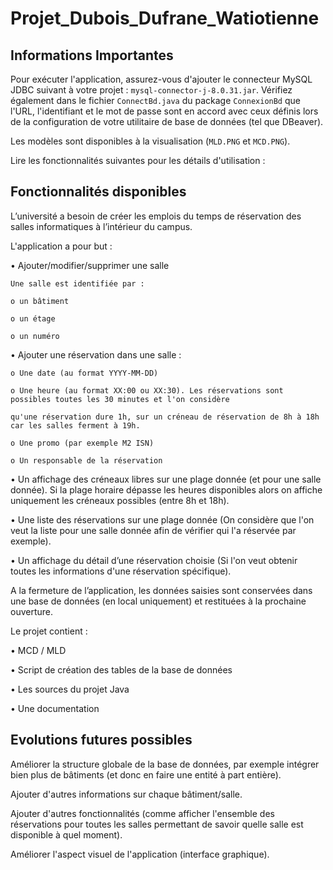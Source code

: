 # Projet_Dubois_Dufrane_Watiotienne

## Informations Importantes

Pour exécuter l'application, assurez-vous d'ajouter le connecteur MySQL JDBC suivant à votre projet : `mysql-connector-j-8.0.31.jar`.
Vérifiez également dans le fichier `ConnectBd.java` du package `ConnexionBd` que l'URL, l'identifiant et le mot de passe sont en accord avec ceux définis lors de la configuration de votre utilitaire de base de données (tel que DBeaver). 

Les modèles sont disponibles à la visualisation (`MLD.PNG` et `MCD.PNG`).

Lire les fonctionnalités suivantes pour les détails d'utilisation :

## Fonctionnalités disponibles
L’université a besoin de créer les emplois du temps de réservation des salles informatiques à l’intérieur du campus.

L'application a pour but :   

  • Ajouter/modifier/supprimer une salle
  
    Une salle est identifiée par :
    
    o un bâtiment
    
    o un étage
    
    o un numéro
    
  • Ajouter une réservation dans une salle :
  
    o Une date (au format YYYY-MM-DD)
    
    o Une heure (au format XX:00 ou XX:30). Les réservations sont possibles toutes les 30 minutes et l'on considère 
    
    qu'une réservation dure 1h, sur un créneau de réservation de 8h à 18h car les salles ferment à 19h.
    
    o Une promo (par exemple M2 ISN)
    
    o Un responsable de la réservation
    
  • Un affichage des créneaux libres sur une plage donnée (et pour une salle donnée). Si la plage horaire dépasse les heures disponibles alors on affiche uniquement les créneaux possibles (entre 8h et 18h).
  
  • Une liste des réservations sur une plage donnée (On considère que l'on veut la liste pour une salle donnée afin de vérifier qui l'a réservée par exemple).
  
  • Un affichage du détail d’une réservation choisie (Si l'on veut obtenir toutes les informations d'une réservation spécifique).
  
A la fermeture de l’application, les données saisies sont conservées dans une base de données (en local uniquement) et restituées à la prochaine ouverture.

Le projet contient :

  • MCD / MLD 
  
  • Script de création des tables de la base de données

  • Les sources du projet Java
  
  • Une documentation 

## Evolutions futures possibles

Améliorer la structure globale de la base de données, par exemple intégrer bien plus de bâtiments (et donc en faire une entité à part entière).

Ajouter d'autres informations sur chaque bâtiment/salle.

Ajouter d'autres fonctionnalités (comme afficher l'ensemble des réservations pour toutes les salles permettant de savoir quelle salle est disponible à quel moment).

Améliorer l'aspect visuel de l'application (interface graphique). 
